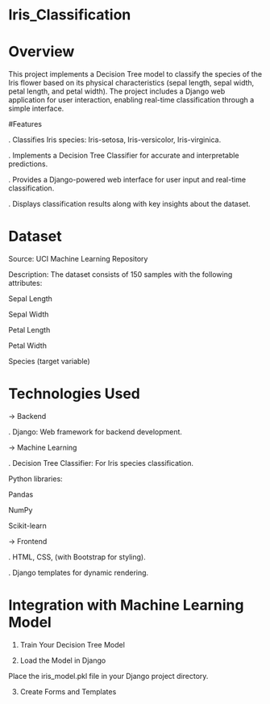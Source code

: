 # Iris_Classification

# Overview
This project implements a Decision Tree model to classify the species of the Iris flower based on its physical characteristics (sepal length, sepal width, petal length, and petal width). The project includes a Django web application for user interaction, enabling real-time classification through a simple interface.

#Features

. Classifies Iris species: Iris-setosa, Iris-versicolor, Iris-virginica.

. Implements a Decision Tree Classifier for accurate and interpretable predictions.

. Provides a Django-powered web interface for user input and real-time classification.

. Displays classification results along with key insights about the dataset.

# Dataset

Source: UCI Machine Learning Repository

Description: The dataset consists of 150 samples with the following attributes:

Sepal Length

Sepal Width

Petal Length

Petal Width

Species (target variable)

# Technologies Used

-> Backend

  . Django: Web framework for backend development.
  
-> Machine Learning

. Decision Tree Classifier: For Iris species classification.

Python libraries:

Pandas

NumPy

Scikit-learn

-> Frontend

. HTML, CSS, (with Bootstrap for styling).

. Django templates for dynamic rendering.


# Integration with Machine Learning Model

1. Train Your Decision Tree Model
 
2. Load the Model in Django


Place the iris_model.pkl file in your Django project directory.

3. Create Forms and Templates




 
